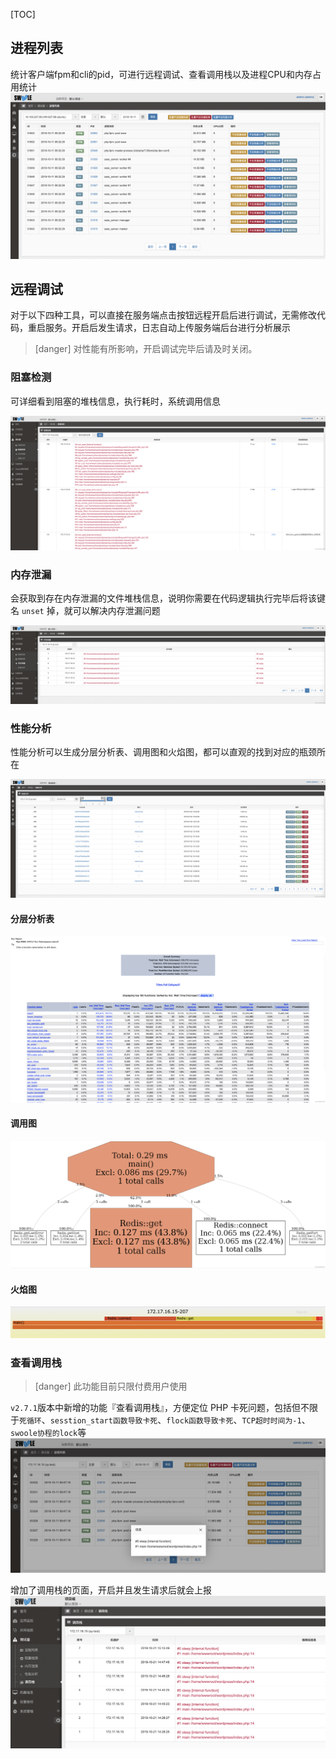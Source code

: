 [TOC]

## 进程列表

统计客户端fpm和cli的pid，可进行远程调试、查看调用栈以及进程CPU和内存占用统计
![](images/screenshot_1570757596858.png)

## 远程调试

对于以下四种工具，可以直接在服务端点击按钮远程开启后进行调试，无需修改代码，重启服务。开启后发生请求，日志自动上传服务端后台进行分析展示

>[danger] 对性能有所影响，开启调试完毕后请及时关闭。

### 阻塞检测

可详细看到阻塞的堆栈信息，执行耗时，系统调用信息

![](images/watermark,type_d3F5LW1pY3JvaGVp,size_20,text_6K-G5rKD56eR5oqA54mI5p2D5omA5pyJ,color_FFFFFF,shadow_50,t_80,g_se,x_10,y_10-20190806145641396.png)

### 内存泄漏

会获取到存在内存泄漏的文件堆栈信息，说明你需要在代码逻辑执行完毕后将该键名 `unset` 掉，就可以解决内存泄漏问题

![](images/watermark,type_d3F5LW1pY3JvaGVp,size_20,text_6K-G5rKD56eR5oqA54mI5p2D5omA5pyJ,color_FFFFFF,shadow_50,t_80,g_se,x_10,y_10-20190806145631801.png)

### 性能分析

性能分析可以生成分层分析表、调用图和火焰图，都可以直观的找到对应的瓶颈所在

![](images/watermark,type_d3F5LW1pY3JvaGVp,size_20,text_6K-G5rKD56eR5oqA54mI5p2D5omA5pyJ,color_FFFFFF,shadow_50,t_80,g_se,x_10,y_10-20190806145635100.png)

#### 分层分析表

![](images/watermark,type_d3F5LW1pY3JvaGVp,size_20,text_6K-G5rKD56eR5oqA54mI5p2D5omA5pyJ,color_FFFFFF,shadow_50,t_80,g_se,x_10,y_10-20190806145631802.png)

#### 调用图

![](images/watermark,type_d3F5LW1pY3JvaGVp,size_14,text_6K-G5rKD56eR5oqA54mI5p2D5omA5pyJ,color_FFFFFF,shadow_50,t_80,g_se,x_10,y_10.png)

#### 火焰图

![](images/1562034019090-8185583f-15d7-4804-87aa-b72c1c60ac32.png)

### 查看调用栈

>[danger] 此功能目前只限付费用户使用

`v2.7.1`版本中新增的功能『查看调用栈』，方便定位 PHP 卡死问题，包括但不限于`死循环`、`sesstion_start函数导致卡死`、`flock函数导致卡死`、`TCP超时时间为-1`、`swoole协程的lock`等
![](images/screenshot_1570758472752.png)

增加了调用栈的页面，开启并且发生请求后就会上报
![](images/screenshot_1571643093157.png)
